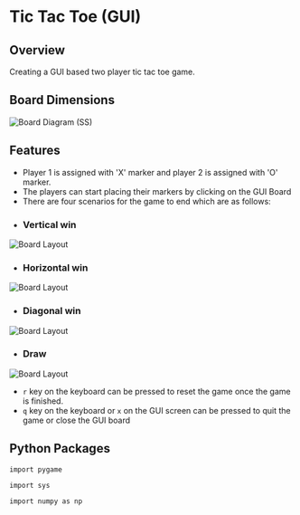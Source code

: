 
# Tic Tac Toe (GUI)

## Overview

Creating a GUI based two player tic tac toe game.




## Board Dimensions

![Board Diagram (SS)](https://user-images.githubusercontent.com/90572543/149790113-9e0ebff3-f847-434b-98f7-847d586eeebf.PNG)

## Features

- Player 1 is assigned with 'X' marker and player 2 is assigned with 'O' marker.
- The players can start placing their markers by clicking on the GUI Board
- There are four scenarios for the game to end which are as follows:
- ### Vertical win

![Board Layout](https://via.placeholder.com/468x300?text=App+Screenshot+Here)

- ### Horizontal win 

![Board Layout](https://via.placeholder.com/468x300?text=App+Screenshot+Here)

- ### Diagonal win

![Board Layout](https://via.placeholder.com/468x300?text=App+Screenshot+Here)

- ### Draw

![Board Layout](https://via.placeholder.com/468x300?text=App+Screenshot+Here)

- `r` key on the keyboard can be pressed to reset the game once the game is finished.
- `q` key on the keyboard or `x` on the GUI screen can be pressed to quit the game or close the GUI board
## Python Packages

`import pygame` 

`import sys` 

`import numpy as np`

